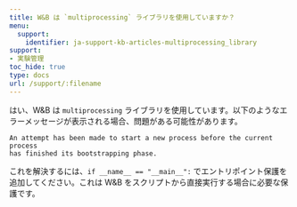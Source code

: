 ```yaml
---
title: W&B は `multiprocessing` ライブラリを使用していますか？
menu:
  support:
    identifier: ja-support-kb-articles-multiprocessing_library
support:
- 実験管理
toc_hide: true
type: docs
url: /support/:filename
---
```


はい、W&B は `multiprocessing` ライブラリを使用しています。以下のようなエラーメッセージが表示される場合、問題がある可能性があります。

```
An attempt has been made to start a new process before the current process 
has finished its bootstrapping phase.
```

これを解決するには、`if __name__ == "__main__":` でエントリポイント保護を追加してください。これは W&B をスクリプトから直接実行する場合に必要な保護です。